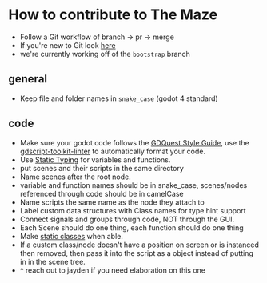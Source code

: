 # How to contribute to The Maze
- Follow a Git workflow of branch -> pr -> merge
- If you're new to Git look [here](https://docs.github.com/en/get-started/quickstart/contributing-to-projects)
- we're currently working off of the ``bootstrap`` branch
## general
- Keep file and folder names in `snake_case` (godot 4 standard)

## code
- Make sure your godot code follows the [GDQuest Style Guide](https://gdquest.gitbook.io/gdquests-guidelines/godot-gdscript-guidelines), use the [gdscript-toolkit-linter](https://github.com/Scony/godot-gdscript-toolkit) to automatically format your code.
- Use [Static Typing](https://docs.godotengine.org/en/latest/tutorials/scripting/gdscript/static_typing.html) for variables and functions.
- put scenes and their scripts in the same directory
- Name scenes after the root node.
- variable and function names should be in snake_case, scenes/nodes referenced through code should be in camelCase
- Name scripts the same name as the node they attach to
- Label custom data structures with Class names for type hint support
- Connect signals and groups through code, NOT through the GUI.
- Each Scene should do one thing, each function should do one thing
- Make [static classes](https://godottutorials.com/courses/introduction-to-gdscript/godot-tutorials-gdscript-20/) when able.
- If a custom class/node doesn't have a position on screen or is instanced then removed, then pass it into the script as a object instead of putting in in the scene tree.
- ^ reach out to jayden if you need elaboration on this one